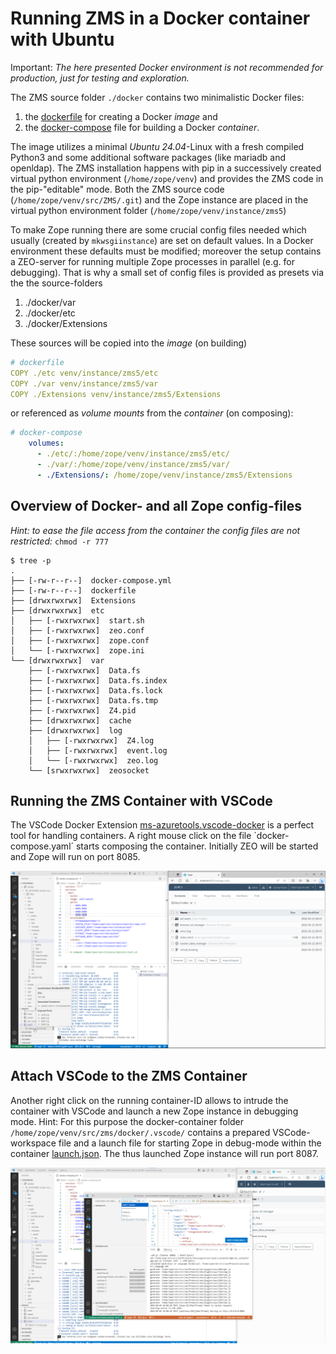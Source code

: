 # Running ZMS in a Docker container with Ubuntu

Important: *The here presented Docker environment is not recommended for production, just for testing and exploration.*

The ZMS source folder `./docker` contains two minimalistic Docker files: 
1. the [dockerfile](https://github.com/zms-publishing/ZMS/blob/main/docker/ubuntu/dockerfile) for creating a Docker *image* and 
2. the [docker-compose](https://github.com/zms-publishing/ZMS/blob/main/docker/ubuntu/docker-compose.yml) file for building a Docker *container*.

The image utilizes a minimal *Ubuntu 24.04*-Linux with a fresh compiled Python3 and some additional software packages (like mariadb and openldap). The ZMS installation happens with pip in a successively created virtual python environment (`/home/zope/venv`) and provides the ZMS code in the pip-"editable" mode. Both the ZMS source code (`/home/zope/venv/src/ZMS/.git`) and the Zope instance are placed in the virtual python environment folder (`/home/zope/venv/instance/zms5`)

To make Zope running there are some crucial config files needed which usually (created by `mkwsgiinstance`) are set on default values. In a Docker environment these defaults must be modified; moreover the setup contains a ZEO-server for running multiple Zope processes in parallel (e.g. for debugging). That is why a small set of config files is provided as presets via the the source-folders
1. ./docker/var
2. ./docker/etc
3. ./docker/Extensions

These sources will be copied into the *image* (on building) 
```yaml
# dockerfile
COPY ./etc venv/instance/zms5/etc
COPY ./var venv/instance/zms5/var
COPY ./Extensions venv/instance/zms5/Extensions
```
or referenced as *volume mounts* from the *container* (on composing):
```yaml
# docker-compose
    volumes:
      - ./etc/:/home/zope/venv/instance/zms5/etc/
      - ./var/:/home/zope/venv/instance/zms5/var/
      - ./Extensions/: /home/zope/venv/instance/zms5/Extensions
```


## Overview of Docker- and all Zope config-files

*Hint: to ease the file access from the container the config files are not restricted:* `chmod -r 777`
```
$ tree -p
.
├── [-rw-r--r--]  docker-compose.yml
├── [-rw-r--r--]  dockerfile
├── [drwxrwxrwx]  Extensions
├── [drwxrwxrwx]  etc
│   ├── [-rwxrwxrwx]  start.sh
│   ├── [-rwxrwxrwx]  zeo.conf
│   ├── [-rwxrwxrwx]  zope.conf
│   └── [-rwxrwxrwx]  zope.ini
└── [drwxrwxrwx]  var
    ├── [-rwxrwxrwx]  Data.fs
    ├── [-rwxrwxrwx]  Data.fs.index
    ├── [-rwxrwxrwx]  Data.fs.lock
    ├── [-rwxrwxrwx]  Data.fs.tmp
    ├── [-rwxrwxrwx]  Z4.pid
    ├── [drwxrwxrwx]  cache
    ├── [drwxrwxrwx]  log
    │   ├── [-rwxrwxrwx]  Z4.log
    │   ├── [-rwxrwxrwx]  event.log
    │   └── [-rwxrwxrwx]  zeo.log
    └── [srwxrwxrwx]  zeosocket
```

## Running the ZMS Container with VSCode

The VSCode Docker Extension [ms-azuretools.vscode-docker](https://marketplace.visualstudio.com/items?itemName=ms-azuretools.vscode-docker) is a perfect tool for handling containers. A right mouse click on the file ´docker-compose.yaml´ starts composing the container. Initially ZEO will be started and Zope will run on port 8085.

![Running the ZMS Container with VSCode](../../docs/images/admin_docker_run.gif)

## Attach VSCode to the ZMS Container
Another right click on the running container-ID allows to intrude the container with VSCode and launch a new Zope instance in debugging mode. 
Hint: For this purpose the  docker-container folder `/home/zope/venv/src/zms/docker/.vscode/` contains a prepared VSCode-workspace file and a launch file for starting Zope in debug-mode within the container  [launch.json](https://github.com/zms-publishing/ZMS/blob/main/docker/.vscode/launch.json). The thus launched Zope instance will run port 8087.

![Attach VSCode to the ZMS Container](../../docs/images/admin_docker_debug_zeo.gif)